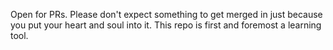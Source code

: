 Open for PRs. Please don't expect something to get merged in just because you put your heart and soul into it. This repo is first and foremost a learning tool.
